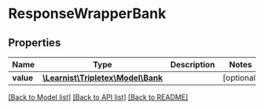 # ResponseWrapperBank

## Properties
Name | Type | Description | Notes
------------ | ------------- | ------------- | -------------
**value** | [**\Learnist\Tripletex\Model\Bank**](Bank.md) |  | [optional] 

[[Back to Model list]](../../README.md#documentation-for-models) [[Back to API list]](../../README.md#documentation-for-api-endpoints) [[Back to README]](../../README.md)

